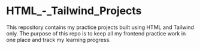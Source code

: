 # HTML_-_Tailwind_Projects
This repository contains my practice projects built using HTML and Tailwind only. The purpose of this repo is to keep all my frontend practice work in one place and track my learning progress.
